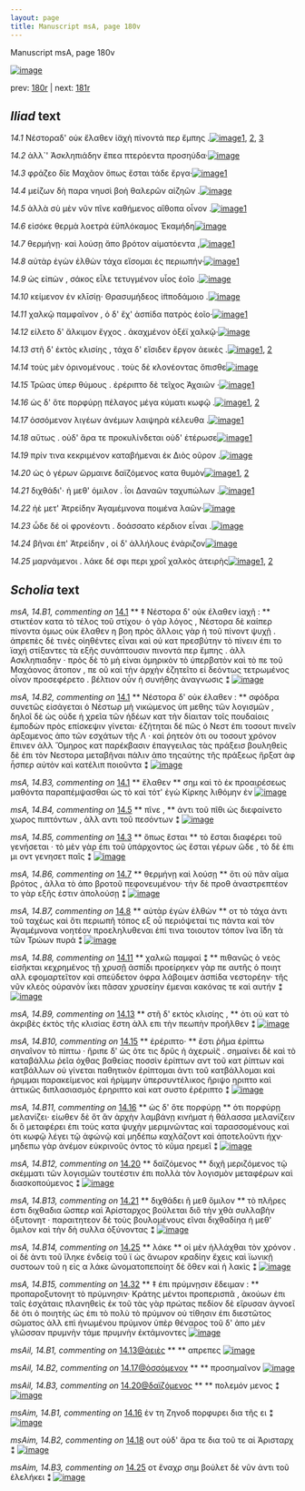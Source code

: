 ```yaml
---
layout: page
title: Manuscript msA, page 180v
---
```


Manuscript msA, page 180v

[![image](http://www.homermultitext.org/iipsrv?OBJ=IIP,1.0&FIF=/project/homer/pyramidal/deepzoom/hmt/vaimg/2017a/VA180VN_0682.tif&WID=100&CVT=JPEG)](http://www.homermultitext.org/ict2/?urn=urn:cite2:hmt:vaimg.2017a:VA180VN_0682)

prev:  [180r](../180r) | next:  [181r](../181r)

## *Iliad* text

*14.1* <a id="14.1"/> Νέστοραδ' οὐκ ἔλαθεν ἰ̈αχὴ πίνοντά περ ἔμπης .[![image](http://www.homermultitext.org/iipsrv?OBJ=IIP,1.0&FIF=/project/homer/pyramidal/deepzoom/hmt/vaimg/2017a/VA180VN_0682.tif&RGN=0.453,0.2254,0.471,0.0669&WID=1000&CVT=JPEG)](http://www.homermultitext.org/ict2/?urn=urn:cite2:hmt:vaimg.2017a:VA180VN_0682@0.453,0.2254,0.471,0.0669)[1](#msA_14.B3), [2](#msA_14.B1), [3](#msA_14.B2)

*14.2* <a id="14.2"/> ἀλλ`' Ἀσκληπιάδην ἔπεα πτερόεντα προσηύδα·[![image](http://www.homermultitext.org/iipsrv?OBJ=IIP,1.0&FIF=/project/homer/pyramidal/deepzoom/hmt/vaimg/2017a/VA180VN_0682.tif&RGN=0.525,0.2577,0.412,0.0218&WID=1000&CVT=JPEG)](http://www.homermultitext.org/ict2/?urn=urn:cite2:hmt:vaimg.2017a:VA180VN_0682@0.525,0.2577,0.412,0.0218)

*14.3* <a id="14.3"/> φράζεο δῖε Μαχᾶον ὅπως ἔσται τάδε ἔργα·[![image](http://www.homermultitext.org/iipsrv?OBJ=IIP,1.0&FIF=/project/homer/pyramidal/deepzoom/hmt/vaimg/2017a/VA180VN_0682.tif&RGN=0.513,0.2765,0.399,0.0248&WID=1000&CVT=JPEG)](http://www.homermultitext.org/ict2/?urn=urn:cite2:hmt:vaimg.2017a:VA180VN_0682@0.513,0.2765,0.399,0.0248)[1](#msA_14.B5)

*14.4* <a id="14.4"/> μείζων δὴ παρα νηυσὶ βοὴ θαλερῶν αἰζηῶν .[![image](http://www.homermultitext.org/iipsrv?OBJ=IIP,1.0&FIF=/project/homer/pyramidal/deepzoom/hmt/vaimg/2017a/VA180VN_0682.tif&RGN=0.52,0.2968,0.404,0.0248&WID=1000&CVT=JPEG)](http://www.homermultitext.org/ict2/?urn=urn:cite2:hmt:vaimg.2017a:VA180VN_0682@0.52,0.2968,0.404,0.0248)

*14.5* <a id="14.5"/> ἀλλὰ σὺ μὲν νῦν πῖνε καθήμενος αἴθοπα οἶνον .[![image](http://www.homermultitext.org/iipsrv?OBJ=IIP,1.0&FIF=/project/homer/pyramidal/deepzoom/hmt/vaimg/2017a/VA180VN_0682.tif&RGN=0.516,0.3148,0.422,0.0263&WID=1000&CVT=JPEG)](http://www.homermultitext.org/ict2/?urn=urn:cite2:hmt:vaimg.2017a:VA180VN_0682@0.516,0.3148,0.422,0.0263)[1](#msA_14.B4)

*14.6* <a id="14.6"/> εἰσόκε θερμὰ λοετρὰ ἐϋπλόκαμος Ἐκαμήδη[![image](http://www.homermultitext.org/iipsrv?OBJ=IIP,1.0&FIF=/project/homer/pyramidal/deepzoom/hmt/vaimg/2017a/VA180VN_0682.tif&RGN=0.522,0.3336,0.396,0.0248&WID=1000&CVT=JPEG)](http://www.homermultitext.org/ict2/?urn=urn:cite2:hmt:vaimg.2017a:VA180VN_0682@0.522,0.3336,0.396,0.0248)

*14.7* <a id="14.7"/> θερμήνῃ· καὶ λούσῃ ἄπο βρότον αἱματόεντα ,[![image](http://www.homermultitext.org/iipsrv?OBJ=IIP,1.0&FIF=/project/homer/pyramidal/deepzoom/hmt/vaimg/2017a/VA180VN_0682.tif&RGN=0.519,0.3516,0.408,0.0278&WID=1000&CVT=JPEG)](http://www.homermultitext.org/ict2/?urn=urn:cite2:hmt:vaimg.2017a:VA180VN_0682@0.519,0.3516,0.408,0.0278)[1](#msA_14.B6)

*14.8* <a id="14.8"/> αὐτὰρ ἐγὼν ἐλθὼν τάχα εἴσομαι ἐς περιωπήν·[![image](http://www.homermultitext.org/iipsrv?OBJ=IIP,1.0&FIF=/project/homer/pyramidal/deepzoom/hmt/vaimg/2017a/VA180VN_0682.tif&RGN=0.515,0.3719,0.41,0.0248&WID=1000&CVT=JPEG)](http://www.homermultitext.org/ict2/?urn=urn:cite2:hmt:vaimg.2017a:VA180VN_0682@0.515,0.3719,0.41,0.0248)[1](#msA_14.B7)

*14.9* <a id="14.9"/> ὡς εἰπὼν , σάκος εἷλε τετυγμένον υἷος ἑοῖο .[![image](http://www.homermultitext.org/iipsrv?OBJ=IIP,1.0&FIF=/project/homer/pyramidal/deepzoom/hmt/vaimg/2017a/VA180VN_0682.tif&RGN=0.52,0.3922,0.38,0.0218&WID=1000&CVT=JPEG)](http://www.homermultitext.org/ict2/?urn=urn:cite2:hmt:vaimg.2017a:VA180VN_0682@0.52,0.3922,0.38,0.0218)

*14.10* <a id="14.10"/> κείμενον ἐν κλῑσίῃ· Θρασυμήδεος ἱ̈πποδάμοιο .[![image](http://www.homermultitext.org/iipsrv?OBJ=IIP,1.0&FIF=/project/homer/pyramidal/deepzoom/hmt/vaimg/2017a/VA180VN_0682.tif&RGN=0.523,0.411,0.409,0.0233&WID=1000&CVT=JPEG)](http://www.homermultitext.org/ict2/?urn=urn:cite2:hmt:vaimg.2017a:VA180VN_0682@0.523,0.411,0.409,0.0233)

*14.11* <a id="14.11"/> χαλκῷ παμφαῖνον , ὁ δ' ἔχ' ἀσπίδα πατρὸς ἑοῖο·[![image](http://www.homermultitext.org/iipsrv?OBJ=IIP,1.0&FIF=/project/homer/pyramidal/deepzoom/hmt/vaimg/2017a/VA180VN_0682.tif&RGN=0.515,0.4305,0.417,0.0255&WID=1000&CVT=JPEG)](http://www.homermultitext.org/ict2/?urn=urn:cite2:hmt:vaimg.2017a:VA180VN_0682@0.515,0.4305,0.417,0.0255)[1](#msA_14.B8)

*14.12* <a id="14.12"/> είλετο δ' ἄλκιμον ἔγχος . ἀκαχμένον ὀξέϊ χαλκῷ·[![image](http://www.homermultitext.org/iipsrv?OBJ=IIP,1.0&FIF=/project/homer/pyramidal/deepzoom/hmt/vaimg/2017a/VA180VN_0682.tif&RGN=0.522,0.447,0.42,0.0263&WID=1000&CVT=JPEG)](http://www.homermultitext.org/ict2/?urn=urn:cite2:hmt:vaimg.2017a:VA180VN_0682@0.522,0.447,0.42,0.0263)

*14.13* <a id="14.13"/> στῆ δ' ἐκτὸς κλισίης , τάχα δ' εἴσιδεν ἔργον ἀεικὲς .[![image](http://www.homermultitext.org/iipsrv?OBJ=IIP,1.0&FIF=/project/homer/pyramidal/deepzoom/hmt/vaimg/2017a/VA180VN_0682.tif&RGN=0.518,0.4673,0.429,0.0255&WID=1000&CVT=JPEG)](http://www.homermultitext.org/ict2/?urn=urn:cite2:hmt:vaimg.2017a:VA180VN_0682@0.518,0.4673,0.429,0.0255)[1](#msAil_14.B1), [2](#msA_14.B9)

*14.14* <a id="14.14"/> τοὺς μὲν ὀρινομένους . τοὺς δὲ κλονέοντας ὄπισθε[![image](http://www.homermultitext.org/iipsrv?OBJ=IIP,1.0&FIF=/project/homer/pyramidal/deepzoom/hmt/vaimg/2017a/VA180VN_0682.tif&RGN=0.517,0.4876,0.421,0.024&WID=1000&CVT=JPEG)](http://www.homermultitext.org/ict2/?urn=urn:cite2:hmt:vaimg.2017a:VA180VN_0682@0.517,0.4876,0.421,0.024)

*14.15* <a id="14.15"/> Τρῶας ὑπερ θύμους . ἐρέριπτο δὲ τεῖχος Ἀχαιῶν ·[![image](http://www.homermultitext.org/iipsrv?OBJ=IIP,1.0&FIF=/project/homer/pyramidal/deepzoom/hmt/vaimg/2017a/VA180VN_0682.tif&RGN=0.509,0.5064,0.428,0.0233&WID=1000&CVT=JPEG)](http://www.homermultitext.org/ict2/?urn=urn:cite2:hmt:vaimg.2017a:VA180VN_0682@0.509,0.5064,0.428,0.0233)[1](#msA_14.B10)

*14.16* <a id="14.16"/> ὡς δ' ὅτε πορφύρῃ πέλαγος μέγα κύματι κωφῷ .[![image](http://www.homermultitext.org/iipsrv?OBJ=IIP,1.0&FIF=/project/homer/pyramidal/deepzoom/hmt/vaimg/2017a/VA180VN_0682.tif&RGN=0.512,0.5229,0.418,0.0255&WID=1000&CVT=JPEG)](http://www.homermultitext.org/ict2/?urn=urn:cite2:hmt:vaimg.2017a:VA180VN_0682@0.512,0.5229,0.418,0.0255)[1](#msA_14.B11), [2](#msAim_14.B1)

*14.17* <a id="14.17"/> ὀσσόμενον λιγέων ἀνέμων λαιψηρὰ κέλευθα .[![image](http://www.homermultitext.org/iipsrv?OBJ=IIP,1.0&FIF=/project/homer/pyramidal/deepzoom/hmt/vaimg/2017a/VA180VN_0682.tif&RGN=0.514,0.544,0.418,0.0218&WID=1000&CVT=JPEG)](http://www.homermultitext.org/ict2/?urn=urn:cite2:hmt:vaimg.2017a:VA180VN_0682@0.514,0.544,0.418,0.0218)[1](#msAil_14.B2)

*14.18* <a id="14.18"/> αὔτως . οὐδ' ἄρα τε προκυλίνδεται οὐδ' ἑτέρωσε[![image](http://www.homermultitext.org/iipsrv?OBJ=IIP,1.0&FIF=/project/homer/pyramidal/deepzoom/hmt/vaimg/2017a/VA180VN_0682.tif&RGN=0.515,0.5597,0.408,0.0248&WID=1000&CVT=JPEG)](http://www.homermultitext.org/ict2/?urn=urn:cite2:hmt:vaimg.2017a:VA180VN_0682@0.515,0.5597,0.408,0.0248)[1](#msAim_14.B2)

*14.19* <a id="14.19"/> πρίν τινα κεκριμένον καταβήμεναι ἐκ Διὸς οῦρον .[![image](http://www.homermultitext.org/iipsrv?OBJ=IIP,1.0&FIF=/project/homer/pyramidal/deepzoom/hmt/vaimg/2017a/VA180VN_0682.tif&RGN=0.512,0.58,0.443,0.0248&WID=1000&CVT=JPEG)](http://www.homermultitext.org/ict2/?urn=urn:cite2:hmt:vaimg.2017a:VA180VN_0682@0.512,0.58,0.443,0.0248)

*14.20* <a id="14.20"/> ὡς ὁ γέρων ὥρμαινε δαϊζόμενος κατα θυμὸν[![image](http://www.homermultitext.org/iipsrv?OBJ=IIP,1.0&FIF=/project/homer/pyramidal/deepzoom/hmt/vaimg/2017a/VA180VN_0682.tif&RGN=0.518,0.5988,0.408,0.024&WID=1000&CVT=JPEG)](http://www.homermultitext.org/ict2/?urn=urn:cite2:hmt:vaimg.2017a:VA180VN_0682@0.518,0.5988,0.408,0.024)[1](#msAil_14.B3), [2](#msA_14.B12)

*14.21* <a id="14.21"/> διχθάδι'· ἠ μεθ' όμιλον . ΐοι Δαναῶν ταχυπώλων .[![image](http://www.homermultitext.org/iipsrv?OBJ=IIP,1.0&FIF=/project/homer/pyramidal/deepzoom/hmt/vaimg/2017a/VA180VN_0682.tif&RGN=0.513,0.6191,0.419,0.0263&WID=1000&CVT=JPEG)](http://www.homermultitext.org/ict2/?urn=urn:cite2:hmt:vaimg.2017a:VA180VN_0682@0.513,0.6191,0.419,0.0263)[1](#msA_14.B13)

*14.22* <a id="14.22"/> ἠὲ μετ' Ἀτρείδην Ἀγαμέμνονα ποιμένα λαῶν·[![image](http://www.homermultitext.org/iipsrv?OBJ=IIP,1.0&FIF=/project/homer/pyramidal/deepzoom/hmt/vaimg/2017a/VA180VN_0682.tif&RGN=0.519,0.6379,0.4,0.024&WID=1000&CVT=JPEG)](http://www.homermultitext.org/ict2/?urn=urn:cite2:hmt:vaimg.2017a:VA180VN_0682@0.519,0.6379,0.4,0.024)

*14.23* <a id="14.23"/> ὧδε δέ οἱ φρονέοντι . δοάσσατο κέρδιον εἶναι .[![image](http://www.homermultitext.org/iipsrv?OBJ=IIP,1.0&FIF=/project/homer/pyramidal/deepzoom/hmt/vaimg/2017a/VA180VN_0682.tif&RGN=0.52,0.6551,0.388,0.0248&WID=1000&CVT=JPEG)](http://www.homermultitext.org/ict2/?urn=urn:cite2:hmt:vaimg.2017a:VA180VN_0682@0.52,0.6551,0.388,0.0248)

*14.24* <a id="14.24"/> βῆναι ἐπ' Ἀτρείδην , οἱ δ' ἀλλήλους ἐνάριζον[![image](http://www.homermultitext.org/iipsrv?OBJ=IIP,1.0&FIF=/project/homer/pyramidal/deepzoom/hmt/vaimg/2017a/VA180VN_0682.tif&RGN=0.523,0.6747,0.392,0.0225&WID=1000&CVT=JPEG)](http://www.homermultitext.org/ict2/?urn=urn:cite2:hmt:vaimg.2017a:VA180VN_0682@0.523,0.6747,0.392,0.0225)

*14.25* <a id="14.25"/> μαρνάμενοι . λάκε δέ σφι περι χροῒ χαλκὸς ἀτειρὴς[![image](http://www.homermultitext.org/iipsrv?OBJ=IIP,1.0&FIF=/project/homer/pyramidal/deepzoom/hmt/vaimg/2017a/VA180VN_0682.tif&RGN=0.526,0.6905,0.422,0.0285&WID=1000&CVT=JPEG)](http://www.homermultitext.org/ict2/?urn=urn:cite2:hmt:vaimg.2017a:VA180VN_0682@0.526,0.6905,0.422,0.0285)[1](#msA_14.B14), [2](#msAim_14.B3)

## *Scholia* text

*msA, 14.B1, commenting on* [14.1](#14.1)  <a id="msA_14.B1"/> **							 ‡ Νέστορα δ' οὐκ έλαθεν ἰαχῆ : 						** 							 στικτέον κατα τὸ τέλος τοῦ στίχου· ὁ γὰρ λόγος , Νέστορα δὲ καίπερ πίνοντα όμως οὐκ ἔλαθεν η βοη 								πρὸς ἄλλοις γὰρ ἡ τοῦ πίνοντ ψυχῇ . ἀπρεπὲς δὲ τινὲς οἰηθέντες εἶναι καὶ οὐ κατ πρεσβύτην τὸ πίνειν ἐπι το ϊαχή στίξαντες τὰ εξῆς συνάπτουσιν πινοντά περ ἔμπης . 								ἀλλ Ασκληπιαδην · πρὸς δὲ τὸ μὴ εἰναι ὁμηρικὸν τὸ 								ὑπερβατὸν καὶ τὸ πε τοῦ Μαχάονος ἄτοπον , πε οῦ καὶ τὴν ἀρχὴν ἐζητεῖτο εἰ δεόντως τετρωμένος οἶνον προσεφέρετο . βέλτιον οὖν ἡ 								συνήθης ἀναγνωσις ⁑ 						[![image](http://www.homermultitext.org/iipsrv?OBJ=IIP,1.0&FIF=/project/homer/pyramidal/deepzoom/hmt/vaimg/2017a/VA180VN_0682.tif&RGN=0.24392041,0.13997234,0.68920413,0.04024896&WID=1000&CVT=JPEG)](http://www.homermultitext.org/ict2/?urn=urn:cite2:hmt:vaimg.2017a:VA180VN_0682@0.24392041,0.13997234,0.68920413,0.04024896)

*msA, 14.B2, commenting on* [14.1](#14.1)  <a id="msA_14.B2"/> **							 								 Νέστορα δ' οὐκ ἐλαθεν : 						** 							 σφόδρα συνετῶς εἰσάγεται ὁ Νέστωρ μὴ νικώμενος ὑπ μεθης τῶν λογισμῶν , δηλοῖ δὲ ὡς οὐδε ἡ χρεῖα τῶν ἡδέων κατ τὴν δίαιταν τοῖς πουδαίοις ἐμποδὼν πρὸς επίσκεψιν γίνεται· ἐζήτηται δέ πῶς ὁ Νεστ ἐπι τοσουτ πινεῖν ἀρξαμενος ἀπο τῶν εσχάτων τῆς Λ · καὶ ῥητεὸν ὁτι ου τοσουτ χρόνον ἔπινεν ἀλλ Ὅμηρος 								 κατ παρέκβασιν ἐπαγγειλας τὰς πράξεισ βουληθεὶς δὲ ἐπι τὸν Νεστορα μεταβῆναι πάλιν ἀπο 									 τηςαύτης τῆς πράξεως ἤρξατ ἀφ ἧσπερ αὐτὸν καὶ κατέλιπ ποιοῦντα ⁑ 						[![image](http://www.homermultitext.org/iipsrv?OBJ=IIP,1.0&FIF=/project/homer/pyramidal/deepzoom/hmt/vaimg/2017a/VA180VN_0682.tif&RGN=0.24778924,0.16625173,0.67815033,0.04730290&WID=1000&CVT=JPEG)](http://www.homermultitext.org/ict2/?urn=urn:cite2:hmt:vaimg.2017a:VA180VN_0682@0.24778924,0.16625173,0.67815033,0.04730290)

*msA, 14.B3, commenting on* [14.1](#14.1)  <a id="msA_14.B3"/> **							 ἔλαθεν 						** 							 								 σημ καὶ τὸ ἐκ προαιρέσεως μαθόντα παραπέμψασθαι ὡς τὸ 									 									 καὶ τότ' ἐγὼ Κίρκης λιθόμην 								 ἐν 						[![image](http://www.homermultitext.org/iipsrv?OBJ=IIP,1.0&FIF=/project/homer/pyramidal/deepzoom/hmt/vaimg/2017a/VA180VN_0682.tif&RGN=0.24392041,0.20069156,0.67538688,0.02116183&WID=1000&CVT=JPEG)](http://www.homermultitext.org/ict2/?urn=urn:cite2:hmt:vaimg.2017a:VA180VN_0682@0.24392041,0.20069156,0.67538688,0.02116183)

*msA, 14.B4, commenting on* [14.5](#14.5)  <a id="msA_14.B4"/> **							 πῖνε , 						** 							 ἀντι τοῦ πῖθι ὡς 									 									 διεφαίνετο χωρος πιπτόντων 								 , ἀλλ αντι τοῦ πεσόντων ⁑ 						[![image](http://www.homermultitext.org/iipsrv?OBJ=IIP,1.0&FIF=/project/homer/pyramidal/deepzoom/hmt/vaimg/2017a/VA180VN_0682.tif&RGN=0.24060427,0.22351314,0.20670597,0.02282158&WID=1000&CVT=JPEG)](http://www.homermultitext.org/ict2/?urn=urn:cite2:hmt:vaimg.2017a:VA180VN_0682@0.24060427,0.22351314,0.20670597,0.02282158)

*msA, 14.B5, commenting on* [14.3](#14.3)  <a id="msA_14.B5"/> **							 ὅπως ἔσται 						** 							 τὸ ἔσται διαφέρει τοῦ γενήσεται · τὸ μὲν γὰρ ἐπι τοῦ ὑπάρχοντος ὡς ἔσται 									γέρων ῶδε , τὸ δὲ ἐπι μι 								 οντ 								 γενησετ παῖς ⁑ 						[![image](http://www.homermultitext.org/iipsrv?OBJ=IIP,1.0&FIF=/project/homer/pyramidal/deepzoom/hmt/vaimg/2017a/VA180VN_0682.tif&RGN=0.24392041,0.24426003,0.20504790,0.04813278&WID=1000&CVT=JPEG)](http://www.homermultitext.org/ict2/?urn=urn:cite2:hmt:vaimg.2017a:VA180VN_0682@0.24392041,0.24426003,0.20504790,0.04813278)

*msA, 14.B6, commenting on* [14.7](#14.7)  <a id="msA_14.B6"/> **							 θερμήνῃ καὶ λούσῃ 						** 							 ὅτι οὐ πᾶν αῖμα βρότος , ἀλλα τὸ ἀπο βροτοῦ πεφονευμένου· τὴν δὲ προθ ἀναστρεπτέον το γὰρ εξῆς ἐστιν ἀπολούσῃ ⁑ 						[![image](http://www.homermultitext.org/iipsrv?OBJ=IIP,1.0&FIF=/project/homer/pyramidal/deepzoom/hmt/vaimg/2017a/VA180VN_0682.tif&RGN=0.24649963,0.28976487,0.21554901,0.03789765&WID=1000&CVT=JPEG)](http://www.homermultitext.org/ict2/?urn=urn:cite2:hmt:vaimg.2017a:VA180VN_0682@0.24649963,0.28976487,0.21554901,0.03789765)

*msA, 14.B7, commenting on* [14.8](#14.8)  <a id="msA_14.B7"/> **							 αὐτὰρ ἐγὼν ἐλθὼν 						** 							 οτ τὸ τάχα ἀντι τοῦ ταχέως καὶ ὅτι περιωπῆ τόπος εξ οὗ περιόψεταί τις 								πάντα καὶ τὸν Ἀγαμέμνονα νοητέον προεληλυθεναι ἐπί τινα τοιουτον 								τόπον ἵνα ἴ̈δη τὰ τῶν Τρώων πυρά ⁑ 						[![image](http://www.homermultitext.org/iipsrv?OBJ=IIP,1.0&FIF=/project/homer/pyramidal/deepzoom/hmt/vaimg/2017a/VA180VN_0682.tif&RGN=0.24318349,0.31438451,0.22623434,0.05864454&WID=1000&CVT=JPEG)](http://www.homermultitext.org/ict2/?urn=urn:cite2:hmt:vaimg.2017a:VA180VN_0682@0.24318349,0.31438451,0.22623434,0.05864454)

*msA, 14.B8, commenting on* [14.11](#14.11)  <a id="msA_14.B8"/> **							 χαλκῶ παμφαί ⁑ 						** 							 πιθανῶς ὁ νεὸς εἰσῆκται κεχρημένος τῇ χρυσῇ ἀσπίδι προείρηκεν γὰρ πε αυτῆς ὁ ποιητ αλλ εφομαρτεῖτον καὶ σπεύδετον ὀφρα λάβοιμεν ἀσπίδα νεστορέην· τῆς νῦν κλεὸς 								οὐρανὸν ΐκει πᾶσαν χρυσείην έμεναι κακόνας τε καὶ αυτήν ⁑ 						[![image](http://www.homermultitext.org/iipsrv?OBJ=IIP,1.0&FIF=/project/homer/pyramidal/deepzoom/hmt/vaimg/2017a/VA180VN_0682.tif&RGN=0.37288136,0.35919779,0.09506264,0.01300138&WID=1000&CVT=JPEG)](http://www.homermultitext.org/ict2/?urn=urn:cite2:hmt:vaimg.2017a:VA180VN_0682@0.37288136,0.35919779,0.09506264,0.01300138)

*msA, 14.B9, commenting on* [14.13](#14.13)  <a id="msA_14.B9"/> **							 στῆ δ' εκτὸς κλισίης , 						** 							 ὁτι οὐ κατ τὸ ἀκριβὲς ἐκτὸς τῆς κλισίας ἔστη ἀλλ επι τὴν πεωπὴν προῆλθεν ⁑ 						[![image](http://www.homermultitext.org/iipsrv?OBJ=IIP,1.0&FIF=/project/homer/pyramidal/deepzoom/hmt/vaimg/2017a/VA180VN_0682.tif&RGN=0.23286662,0.37164592,0.23876197,0.05809129&WID=1000&CVT=JPEG)](http://www.homermultitext.org/ict2/?urn=urn:cite2:hmt:vaimg.2017a:VA180VN_0682@0.23286662,0.37164592,0.23876197,0.05809129)

*msA, 14.B10, commenting on* [14.15](#14.15)  <a id="msA_14.B10"/> **							 ἐρέριπτο· 						** 							 ἔστι ῥῆμα ἐρίπτω σηναῖνον τὸ πίπτω · 									 									 ἤριπε δ' ὡς ὁτε τις δρῦς ἠ ἀχερωὶ̈ς 								 . σημαίνει δὲ καὶ τὸ καταβάλλω 								 									 									 ῥεῖα όχθας βαθείας ποσσὶν ἐρίπτων 								 								 αντ τοῦ κατ ῥίπτων καὶ κατβάλλων οὐ γίνεται παθητικὸν ἐρίπτομαι ἀντι τοῦ κατβάλλομαι καὶ ἠριμμαι παρακείμενος καὶ ἠρίμμην ὐπερσυντέλικος 									 ἤριψο 								 ηριπτο καὶ ἀττικῶς διπλασιασμὸς ἐρηριπτο καὶ κατ 								 συστο 								 ἐρέριπτο ⁑ 						[![image](http://www.homermultitext.org/iipsrv?OBJ=IIP,1.0&FIF=/project/homer/pyramidal/deepzoom/hmt/vaimg/2017a/VA180VN_0682.tif&RGN=0.24318349,0.42946058,0.21075903,0.02461964&WID=1000&CVT=JPEG)](http://www.homermultitext.org/ict2/?urn=urn:cite2:hmt:vaimg.2017a:VA180VN_0682@0.24318349,0.42946058,0.21075903,0.02461964)

*msA, 14.B11, commenting on* [14.16](#14.16)  <a id="msA_14.B11"/> **							 ὡς δ' ὅτε πορφύρῃ 						** 							 ὁτι πορφύρῃ μελανίζει· εἰωθεν δὲ ὅτ ἂν ἀρχὴν λαμβάνῃ κινήματ ἡ θάλασσα μελανίζειν δι ὃ μεταφέρει ἐπι τοὺς κατα ψυχὴν μεριμνῶντας καὶ 								ταρασσομένους καὶ ὁτι κωφῷ λέγει τῷ ἀφώνῷ καὶ μηδέπω καχλάζοντ καὶ ἀποτελοῦντι ήχν· μηδεπω γὰρ ἀνέμον εὐκρινοῦς ὀντος τὸ κῦμα ηρεμεῖ ⁑ 						[![image](http://www.homermultitext.org/iipsrv?OBJ=IIP,1.0&FIF=/project/homer/pyramidal/deepzoom/hmt/vaimg/2017a/VA180VN_0682.tif&RGN=0.24465733,0.44163209,0.22218128,0.10235131&WID=1000&CVT=JPEG)](http://www.homermultitext.org/ict2/?urn=urn:cite2:hmt:vaimg.2017a:VA180VN_0682@0.24465733,0.44163209,0.22218128,0.10235131)

*msA, 14.B12, commenting on* [14.20](#14.20)  <a id="msA_14.B12"/> **							 δαϊζόμενος 						** 							 διχῆ μεριζόμενος τῷ σκέμματι τῶν λογισμῶν τουτέστιν ἐπι πολλὰ τὸν λογισμὸν μεταφέρων καὶ 								διασκοπούμενος ⁑ 						[![image](http://www.homermultitext.org/iipsrv?OBJ=IIP,1.0&FIF=/project/homer/pyramidal/deepzoom/hmt/vaimg/2017a/VA180VN_0682.tif&RGN=0.23544584,0.54287690,0.24576271,0.08132780&WID=1000&CVT=JPEG)](http://www.homermultitext.org/ict2/?urn=urn:cite2:hmt:vaimg.2017a:VA180VN_0682@0.23544584,0.54287690,0.24576271,0.08132780)

*msA, 14.B13, commenting on* [14.21](#14.21)  <a id="msA_14.B13"/> **							 διχθάδει ῆ μεθ ὅμιλον 						** 							 τὸ πλῆρες ἐστι διχθαδια ὥσπερ καὶ Ἀρίσταρχος βούλεται διὃ τὴν χθὰ συλλαβὴν ὀξυτονητ · παραιτητεον δὲ τοὺς βουλομένους εῖναι διχθαδίηα ἠ μεθ' ὅμιλον καὶ τὴν δὴ 								 συλλα ὀξύνοντας ⁑ 						[![image](http://www.homermultitext.org/iipsrv?OBJ=IIP,1.0&FIF=/project/homer/pyramidal/deepzoom/hmt/vaimg/2017a/VA180VN_0682.tif&RGN=0.24649963,0.62337483,0.22107590,0.03762102&WID=1000&CVT=JPEG)](http://www.homermultitext.org/ict2/?urn=urn:cite2:hmt:vaimg.2017a:VA180VN_0682@0.24649963,0.62337483,0.22107590,0.03762102)

*msA, 14.B14, commenting on* [14.25](#14.25)  <a id="msA_14.B14"/> **							 λάκε 						** 							 οἱ μὲν ἡλλάχθαι τὸν χρόνον . οἱ δὲ ἀντι τοῦ ἴληκε ἐνδείᾳ τοῦ ϊ ὡς ἄνωρον κραδίην ἔχεις καὶ ϊωνικῇ συστοων τοῦ η εἰς α λάκε ῶνοματοπεποίητ δὲ ὅθεν καὶ ἡ λακὶς ⁑ 						[![image](http://www.homermultitext.org/iipsrv?OBJ=IIP,1.0&FIF=/project/homer/pyramidal/deepzoom/hmt/vaimg/2017a/VA180VN_0682.tif&RGN=0.24170965,0.65712310,0.22365512,0.06943292&WID=1000&CVT=JPEG)](http://www.homermultitext.org/ict2/?urn=urn:cite2:hmt:vaimg.2017a:VA180VN_0682@0.24170965,0.65712310,0.22365512,0.06943292)

*msA, 14.B15, commenting on* [14.32](#14.32)  <a id="msA_14.B15"/> **							 ‡ ἐπι πρύμνῃσιν ἔδειμαν : 						** 							 								 προπαροξυτονητ τὸ πρύμνη̣σιν· Κράτης μέντοι προπερισπᾶ , ἀκούων ἐπι ταῖς ἐσχάταις 								πλανηθεὶς ἐκ τοῦ τὰς γὰρ πρώτας πεδίον δὲ εἴρυσαν ἀγνοεῖ δὲ ὁτι ὁ ποιητὴς ὡς ἐπι τὸ 								πολὺ τὸ πρύμνον οὐ τίθησιν ἐπι διεστῶτος σῶματος ἀλλ επὶ ἡνωμένου 									 									 πρύμνον ὑπὲρ θέναρος 								 								 									 									 τοῦ δ' ἀπο μὲν γλῶσσαν πρυμνὴν τάμε 								 								 									 									 πρυμνὴν ἐκτάμνοντες 								 						[![image](http://www.homermultitext.org/iipsrv?OBJ=IIP,1.0&FIF=/project/homer/pyramidal/deepzoom/hmt/vaimg/2017a/VA180VN_0682.tif&RGN=0.25423729,0.72448133,0.69307296,0.03195021&WID=1000&CVT=JPEG)](http://www.homermultitext.org/ict2/?urn=urn:cite2:hmt:vaimg.2017a:VA180VN_0682@0.25423729,0.72448133,0.69307296,0.03195021)

*msAil, 14.B1, commenting on* [14.13@ἀειὲς](#14.13@ἀειὲς)  <a id="msAil_14.B1"/> **							 						** 							 απρεπες 						[![image](http://www.homermultitext.org/iipsrv?OBJ=IIP,1.0&FIF=/project/homer/pyramidal/deepzoom/hmt/vaimg/2017a/VA180VN_0682.tif&RGN=0.90364775,0.46597510,0.03316139,0.00871369&WID=1000&CVT=JPEG)](http://www.homermultitext.org/ict2/?urn=urn:cite2:hmt:vaimg.2017a:VA180VN_0682@0.90364775,0.46597510,0.03316139,0.00871369)

*msAil, 14.B2, commenting on* [14.17@ὀσσόμενον](#14.17@ὀσσόμενον)  <a id="msAil_14.B2"/> **							 						** 							 προσημαῖνον 						[![image](http://www.homermultitext.org/iipsrv?OBJ=IIP,1.0&FIF=/project/homer/pyramidal/deepzoom/hmt/vaimg/2017a/VA180VN_0682.tif&RGN=0.54495210,0.53900415,0.06963891,0.01120332&WID=1000&CVT=JPEG)](http://www.homermultitext.org/ict2/?urn=urn:cite2:hmt:vaimg.2017a:VA180VN_0682@0.54495210,0.53900415,0.06963891,0.01120332)

*msAil, 14.B3, commenting on* [14.20@δαϊζόμενος](#14.20@δαϊζόμενος)  <a id="msAil_14.B3"/> **							 						** 							 πολεμόν μενος ⁑ 						[![image](http://www.homermultitext.org/iipsrv?OBJ=IIP,1.0&FIF=/project/homer/pyramidal/deepzoom/hmt/vaimg/2017a/VA180VN_0682.tif&RGN=0.76215917,0.59668050,0.06742815,0.01037344&WID=1000&CVT=JPEG)](http://www.homermultitext.org/ict2/?urn=urn:cite2:hmt:vaimg.2017a:VA180VN_0682@0.76215917,0.59668050,0.06742815,0.01037344)

*msAim, 14.B1, commenting on* [14.16](#14.16)  <a id="msAim_14.B1"/> 							 ἐν τη Ζηνοδ πορφυρει δια τῆς ει ⁑ 						[![image](http://www.homermultitext.org/iipsrv?OBJ=IIP,1.0&FIF=/project/homer/pyramidal/deepzoom/hmt/vaimg/2017a/VA180VN_0682.tif&RGN=0.46094326,0.52614108,0.05637436,0.03941909&WID=1000&CVT=JPEG)](http://www.homermultitext.org/ict2/?urn=urn:cite2:hmt:vaimg.2017a:VA180VN_0682@0.46094326,0.52614108,0.05637436,0.03941909)

*msAim, 14.B2, commenting on* [14.18](#14.18)  <a id="msAim_14.B2"/> 							 ουτ οὐδ' ἄρα τε δια τοῦ τε αἱ Ἀρισταρχ ⁑ 						[![image](http://www.homermultitext.org/iipsrv?OBJ=IIP,1.0&FIF=/project/homer/pyramidal/deepzoom/hmt/vaimg/2017a/VA180VN_0682.tif&RGN=0.47918202,0.56390041,0.04310980,0.05228216&WID=1000&CVT=JPEG)](http://www.homermultitext.org/ict2/?urn=urn:cite2:hmt:vaimg.2017a:VA180VN_0682@0.47918202,0.56390041,0.04310980,0.05228216)

*msAim, 14.B3, commenting on* [14.25](#14.25)  <a id="msAim_14.B3"/> 							 οτ ἔναχρ σημ 								 βούλετ δὲ νῦν ἀντι τοῦ ἐλελήκει ⁑ 						[![image](http://www.homermultitext.org/iipsrv?OBJ=IIP,1.0&FIF=/project/homer/pyramidal/deepzoom/hmt/vaimg/2017a/VA180VN_0682.tif&RGN=0.46868091,0.68174274,0.11606485,0.04149378&WID=1000&CVT=JPEG)](http://www.homermultitext.org/ict2/?urn=urn:cite2:hmt:vaimg.2017a:VA180VN_0682@0.46868091,0.68174274,0.11606485,0.04149378)